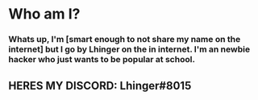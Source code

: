 
# Who am I?
  
     
### Whats up, I'm [smart enough to not share my name on the internet] but I go by Lhinger on the in internet. I'm an newbie hacker who just wants to be popular at school. 
    
## HERES MY DISCORD: Lhinger#8015 
    
